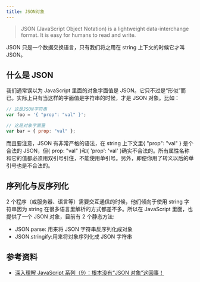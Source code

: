 ```yaml
---
title: JSON对象
---
```


> JSON (JavaScript Object Notation) is a lightweight data-interchange format. It is easy for humans to read and write.

JSON 只是一个数据交换语言，只有我们将之用在 string 上下文的时候它才叫 JSON。

## 什么是 JSON

我们通常误以为 JavaScript 里面的对象字面值是 JSON。它只不过是“形似”而已。实际上只有当这样的字面值是字符串的时候，才是 JSON 对象。比如：

```js
// 这是JSON字符串
var foo = '{ "prop": "val" }';

// 这是对象字面量
var bar = { prop: "val" };
```

而且要注意，JSON 有非常严格的语法，在 string 上下文里{ "prop": "val" } 是个合法的 JSON，但{ prop: "val" }和{ 'prop': 'val' }确实不合法的。所有属性名称和它的值都必须用双引号引住，不能使用单引号。另外，即便你用了转义以后的单引号也是不合法的。

## 序列化与反序列化

2 个程序（或服务器、语言等）需要交互通信的时候，他们倾向于使用 string 字符串因为 string 在很多语言里解析的方式都差不多。所以在 JavaScript 里面，也提供了一个 JSON 对象，目前有 2 个静态方法:

- JSON.parse: 用来将 JSON 字符串反序列化成对象
- JSON.stringify:用来将对象序列化成 JSON 字符串

## 参考资料

- [深入理解 JavaScript 系列（9）：根本没有“JSON 对象”这回事！](https://www.cnblogs.com/TomXu/archive/2012/01/11/2311956.html)

